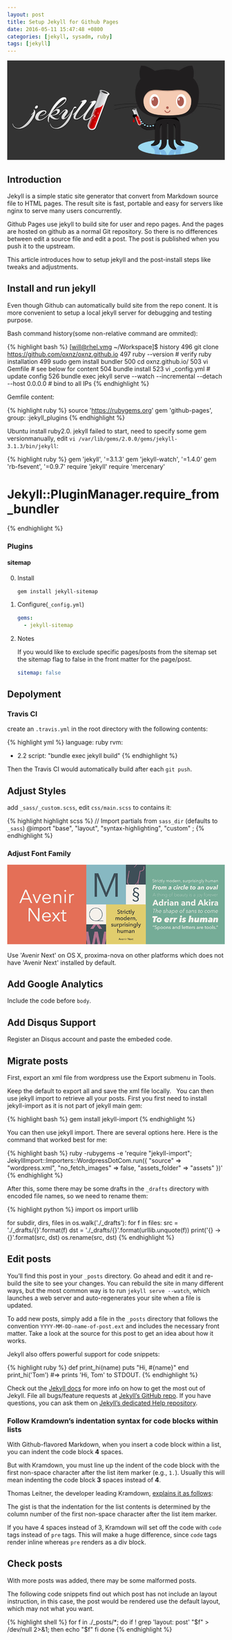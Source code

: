```yaml
---
layout: post
title: Setup Jekyll for Github Pages
date: 2016-05-11 15:47:48 +0800
categories: [jekyll, sysadm, ruby]
tags: [jekyll]
---
```


![jekyll-github](/assets/jekyll-github.png)

## Introduction

Jekyll is a simple static site generator that convert from Markdown source file to HTML pages. The result site is fast, portable and easy for servers like nginx to serve many users concurrently.

Github Pages use jekyll to build site for user and repo pages. And the pages are hosted on github as a normal Git repository. So there is no differences between edit a source file and edit a post. The post is published when you push it to the upstream.

This article introduces how to setup jekyll and the post-install steps like tweaks and adjustments.

<!--more-->

## Install and run jekyll

Even though Github can automatically build site from the repo conent. It is more convenient to setup a local jekyll server for debugging and testing purpose.

Bash command history(some non-relative command are ommited):

{% highlight bash %}
[will@rhel.vmg ~/Workspace]$ history
496  git clone https://github.com/oxnz/oxnz.github.io
497  ruby --version # verify ruby installation
499  sudo gem install bundler
500  cd oxnz.github.io/
503  vi Gemfile # see below for content
504  bundle install
523  vi _config.yml # update config
526  bundle exec jekyll serve --watch --incremental --detach --host 0.0.0.0 # bind to all IPs
{% endhighlight %}

Gemfile content:

{% highlight ruby %}
source 'https://rubygems.org'
gem 'github-pages', group: :jekyll_plugins
{% endhighlight %}

Ubuntu install ruby2.0. jekyll failed to start, need to specify some gem versionmanually, edit `vi /var/lib/gems/2.0.0/gems/jekyll-3.1.3/bin/jekyll`:

{% highlight ruby %}
gem 'jekyll', '=3.1.3'
gem 'jekyll-watch', '=1.4.0'
gem 'rb-fsevent', '=0.9.7'
require 'jekyll'
require 'mercenary'

# Jekyll::PluginManager.require_from_bundler
{% endhighlight %}

### Plugins

#### sitemap

0. Install

   ```shell
   gem install jekyll-sitemap
   ```

0. Configure(`_config.yml`)

   ```yml
   gems:
     - jekyll-sitemap
   ```

0. Notes

   If you would like to exclude specific pages/posts from the sitemap set the sitemap flag to false in the front matter for the page/post.

   ```yml
   sitemap: false
   ```

## Depolyment

### Travis CI

create an `.travis.yml` in the root directory with the following contents:

{% highlight yml %}
language: ruby
rvm:
  - 2.2
script: "bundle exec jekyll build"
{% endhighlight %}

Then the Travis CI would automatically build after each `git push`.

## Adjust Styles

add `_sass/_custom.scss`, edit `css/main.scss` to contains it:

{% highlight highlight scss %}
// Import partials from `sass_dir` (defaults to `_sass`)
@import
	"base",
	"layout",
	"syntax-highlighting",
	"custom"
;
{% endhighlight %}

### Adjust Font Family

![avenir-next](/assets/avenir-next.png)

Use 'Avenir Next' on OS X, proxima-nova on other platforms which does not have 'Avenir Next' installed by default.

## Add Google Analytics

Include the code before `body`.

## Add Disqus Support

Register an Disqus account and paste the embeded code.

## Migrate posts

First, export an xml file from wordpress use the Export submenu in Tools.

Keep the default to export all and save the xml file locally.   You can then use jekyll import to retrieve all your posts. First you first need to install jekyll-import as it is not part of jekyll main gem:   

{% highlight bash %}
gem install jekyll-import
{% endhighlight %}

You can then use jekyll import. There are several options here. Here is the command that worked best for me:

{% highlight bash %}
ruby -rubygems -e 'require "jekyll-import";
JekyllImport::Importers::WordpressDotCom.run({
	"source" => "wordpress.xml",
	"no_fetch_images" => false,
	"assets_folder" => "assets"
})'
{% endhighlight %}

After this, some there may be some drafts in the `_drafts` directory with encoded file names, so we need to rename them:

{% highlight python %}
import os
import urllib

for subdir, dirs, files in os.walk('./_drafts'):
    for f in files:
		src = './_drafts/{}'.format(f)
		dst = './_drafts/{}'.format(urllib.unquote(f))
        print('{} -> {}'.format(src, dst)
        os.rename(src, dst)
{% endhighlight %}

## Edit posts

You’ll find this post in your `_posts` directory. Go ahead and edit it and re-build the site to see your changes. You can rebuild the site in many different ways, but the most common way is to run `jekyll serve --watch`, which launches a web server and auto-regenerates your site when a file is updated.

To add new posts, simply add a file in the `_posts` directory that follows the convention `YYYY-MM-DD-name-of-post.ext` and includes the necessary front matter. Take a look at the source for this post to get an idea about how it works.

Jekyll also offers powerful support for code snippets:

{% highlight ruby %}
def print_hi(name)
  puts "Hi, #{name}"
end
print_hi('Tom')
#=> prints 'Hi, Tom' to STDOUT.
{% endhighlight %}

Check out the [Jekyll docs][jekyll] for more info on how to get the most out of Jekyll. File all bugs/feature requests at [Jekyll’s GitHub repo][jekyll-gh]. If you have questions, you can ask them on [Jekyll’s dedicated Help repository][jekyll-help].

### Follow Kramdown’s indentation syntax for code blocks within lists

With Github-flavored Markdown, when you insert a code block within a list, you can indent the code block **4** spaces.

But with Kramdown, you must line up the indent of the code block with the first non-space character after the list item marker (e.g., `1.`). Usually this will mean indenting the code block **3** spaces instead of **4**.

Thomas Leitner, the developer leading Kramdown, [explains it as follows](https://github.com/tomjohnson1492/kramdowntest/issues/1#issue-135448518):

>
The gist is that the indentation for the list contents is determined by the column number of the first non-space character after the list item marker.

If you have 4 spaces instead of 3, Kramdown will set off the code with `code` tags instead of `pre` tags. This will make a huge difference, since `code` tags render inline whereas `pre` renders as a div block.

## Check posts

With more posts was added, there may be some malformed posts.

The following code snippets find out which post has not include an layout instruction, in this case, the post would be rendered use the default layout, which may not what you want.

{% highlight shell %}
for f in ./_posts/*; do
    if ! grep 'layout: post' "$f" > /dev/null 2>&1; then
        echo "$f"
    fi
done
{% endhighlight %}

[jekyll]:      http://jekyllrb.com
[jekyll-gh]:   https://github.com/jekyll/jekyll
[jekyll-help]: https://github.com/jekyll/jekyll-help
